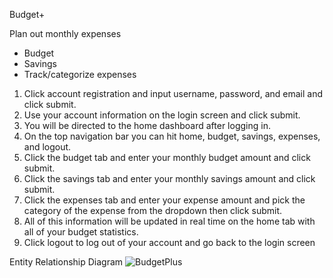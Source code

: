Budget+

Plan out monthly expenses
- Budget 
- Savings 
- Track/categorize expenses

1. Click account registration and input username, password, and email and click submit.
2. Use your account information on the login screen and click submit.
3. You will be directed to the home dashboard after logging in.
4. On the top navigation bar you can hit home, budget, savings, expenses, and logout.
5. Click the budget tab and enter your monthly budget amount and click submit.
6. Click the savings tab and enter your monthly savings amount and click submit.
7. Click the expenses tab and enter your expense amount and pick the category of the expense from the dropdown then click submit.
8. All of this information will be updated in real time on the home tab with all of your budget statistics.
9. Click logout to log out of your account and go back to the login screen 

Entity Relationship Diagram
![BudgetPlus](https://github.com/ChristopherTRoss/budget-plus/assets/22307796/6d3e0dbc-f4bf-40da-83c7-4be4ea74a3f2)
